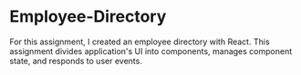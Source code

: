 # Employee-Directory
For this assignment, I created an employee directory with React. This assignment divides application's UI into components, manages component state, and responds to user events.

